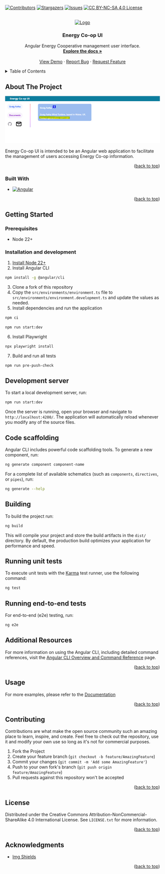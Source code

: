 [![Contributors][contributors-shield]][contributors-url]
[![Stargazers][stars-shield]][stars-url]
[![Issues][issues-shield]][issues-url]
[![CC BY-NC-SA 4.0 License][license-shield]][license-url]

<!-- PROJECT LOGO -->
<br />
<div align="center">
  <a href="https://github.com/EM-Creations/Energy-Co-op-UI">
    <img src="https://www.windcoop.co.uk/wp-content/uploads/go-x/u/14699fc7-4639-4665-9c87-1dbd1f1ef1af/image-160x160.png" alt="Logo" width="160" height="160">
  </a>

<h3 align="center">Energy Co-op UI</h3>

  <p align="center">
    Angular Energy Cooperative management user interface.
    <br />
    <a href="https://github.com/EM-Creations/Energy-Co-op-UI"><strong>Explore the docs »</strong></a>
    <br />
    <br />
    <a href="https://github.com/EM-Creations/Energy-Co-op-UI">View Demo</a>
    ·
    <a href="https://github.com/EM-Creations/Energy-Co-op-UI/issues/new?labels=bug&template=bug-report---.md">Report Bug</a>
    ·
    <a href="https://github.com/EM-Creations/Energy-Co-op-UI/issues/new?labels=enhancement&template=feature-request---.md">Request Feature</a>
  </p>
</div>



<!-- TABLE OF CONTENTS -->
<details>
  <summary>Table of Contents</summary>
  <ol>
    <li>
      <a href="#about-the-project">About The Project</a>
      <ul>
        <li><a href="#built-with">Built With</a></li>
      </ul>
    </li>
    <li>
      <a href="#getting-started">Getting Started</a>
      <ul>
        <li><a href="#prerequisites">Prerequisites</a></li>
        <li><a href="#installation">Installation</a></li>
      </ul>
    </li>
    <li><a href="#usage">Usage</a></li>
    <li><a href="#contributing">Contributing</a></li>
    <li><a href="#license">License</a></li>
    <li><a href="#acknowledgments">Acknowledgments</a></li>
  </ol>
</details>



<!-- ABOUT THE PROJECT -->
## About The Project

[![Energy Co-op UI Screen Shot](https://github.com/EM-Creations/Energy-Co-op-UI/blob/main/public/demo.jpg)](https://github.com/EM-Creations/Energy-Co-op-UI)

Energy Co-op UI is intended to be an Angular web application to facilitate the management of users accessing Energy Co-op information.

<p align="right">(<a href="#readme-top">back to top</a>)</p>



### Built With

* [![Angular][angular]][angular-url]

<p align="right">(<a href="#readme-top">back to top</a>)</p>



<!-- GETTING STARTED -->
## Getting Started

### Prerequisites

* Node 22+

### Installation and development

1. [Install Node 22+](https://nodejs.org/en/download)
2. Install Angular CLI
```bash
npm install -g @angular/cli
```
3. Clone a fork of this repository
4. Copy the `src/environments/environment.ts` file to `src/environments/environment.development.ts` and update the values as needed.
5. Install dependencies and run the application
```bash
npm ci
```
```bash
npm run start:dev
```
6. Install Playwright
```bash
npx playwright install
```
7. Build and run all tests
```bash
npm run pre-push-check
```

## Development server

To start a local development server, run:

```bash
npm run start:dev
```

Once the server is running, open your browser and navigate to `http://localhost:4200/`. The application will automatically reload whenever you modify any of the source files.

## Code scaffolding

Angular CLI includes powerful code scaffolding tools. To generate a new component, run:

```bash
ng generate component component-name
```

For a complete list of available schematics (such as `components`, `directives`, or `pipes`), run:

```bash
ng generate --help
```

## Building

To build the project run:

```bash
ng build
```

This will compile your project and store the build artifacts in the `dist/` directory. By default, the production build optimizes your application for performance and speed.

## Running unit tests

To execute unit tests with the [Karma](https://karma-runner.github.io) test runner, use the following command:

```bash
ng test
```

## Running end-to-end tests

For end-to-end (e2e) testing, run:

```bash
ng e2e
```

## Additional Resources

For more information on using the Angular CLI, including detailed command references, visit the [Angular CLI Overview and Command Reference](https://angular.dev/tools/cli) page.

<p align="right">(<a href="#readme-top">back to top</a>)</p>


<!-- USAGE EXAMPLES -->
## Usage
For more examples, please refer to the [Documentation](https://github.com/EM-Creations/Energy-Co-op-UI)

<p align="right">(<a href="#readme-top">back to top</a>)</p>


<!-- CONTRIBUTING -->
## Contributing

Contributions are what make the open source community such an amazing place to learn, inspire, and create. Feel free to check out the repository, use it and modify your own use so long as it's not for commercial purposes.

1. Fork the Project
2. Create your feature branch (`git checkout -b feature/AmazingFeature`)
3. Commit your changes (`git commit -m 'Add some AmazingFeature'`)
4. Push to your own fork's branch (`git push origin feature/AmazingFeature`)
5. Pull requests against this repository won't be accepted

<p align="right">(<a href="#readme-top">back to top</a>)</p>



<!-- LICENSE -->
## License

Distributed under the Creative Commons Attribution-NonCommercial-ShareAlike 4.0 International License. See `LICENSE.txt` for more information.

<p align="right">(<a href="#readme-top">back to top</a>)</p>

<!-- ACKNOWLEDGMENTS -->
## Acknowledgments
* [Img Shields](https://shields.io)

<p align="right">(<a href="#readme-top">back to top</a>)</p>



<!-- MARKDOWN LINKS & IMAGES -->
<!-- https://www.markdownguide.org/basic-syntax/#reference-style-links -->
[contributors-shield]: https://img.shields.io/github/contributors/EM-Creations/Energy-Co-op-UI.svg?style=for-the-badge
[contributors-url]: https://github.com/EM-Creations/Energy-Co-op-UI/graphs/contributors
[stars-shield]: https://img.shields.io/github/stars/EM-Creations/Energy-Co-op-UI.svg?style=for-the-badge
[stars-url]: https://github.com/EM-Creations/Energy-Co-op-UI/stargazers
[issues-shield]: https://img.shields.io/github/issues/EM-Creations/Energy-Co-op-UI.svg?style=for-the-badge
[issues-url]: https://github.com/EM-Creations/Energy-Co-op-UI/issues
[license-shield]: https://img.shields.io/badge/Creative%20Commons-000000?style=for-the-badge&logo=creativecommons&logoColor=white
[license-url]: https://github.com/EM-Creations/Energy-Co-op-UI/blob/main/LICENSE
[product-screenshot]: images/screenshot.png
[angular]: https://img.shields.io/badge/Angular-DD0031?style=for-the-badge&logo=java&logoColor=white
[angular-url]: https://angular.dev/
